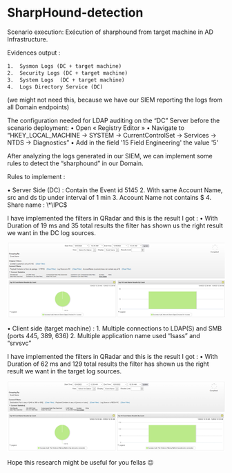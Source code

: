# SharpHound-detection

Scenario execution:
Exécution of sharphound from target machine in AD Infrastructure.

Evidences output :

    1.	Sysmon Logs (DC + target machine)
    2.	Security Logs (DC + target machine)
    3.	System Logs  (DC + target machine)
    4.	Logs Directory Service (DC)

(we might not need this, because we have our SIEM reporting the logs from all Domain endpoints)

The configuration needed for LDAP auditing on the “DC” Server before the scenario deployment: 
•	Open « Registry Editor » 
•	Navigate to “HKEY_LOCAL_MACHINE -> SYSTEM -> CurrentControlSet -> Services -> NTDS -> Diagnostics”
•	Add in the field '15 Field Engineering' the value '5'


After analyzing the logs generated in our SIEM, we can implement some rules to detect the “sharphound” in our Domain. 

Rules to implement :

•	Server Side (DC) : 
    Contain the Event id 5145
    2.	With same Account Name, src and ds tip under interval of 1 min
    3.	Account Name not contains $
    4.	Share name : \\*\IPC$



I have implemented the filters in QRadar and this is the result I got : 
•	With Duration of 19 ms and 35 total results the filter has shown us the right result we want in the DC log sources.

![alt text](https://github.com/chnz2k/SharpHound-detection/blob/main/1.png?raw=true)

 
•	Client side (target machine) :
    1.	Multiple connections to LDAP(S) and SMB  (ports 445, 389, 636)
    2.	Multiple application name used “lsass” and “srvsvc”

I have implemented the filters in QRadar and this is the result I got : 
•	With Duration of 62 ms and 129 total results the filter has shown us the right result we want in the target log sources.

![alt text](https://github.com/chnz2k/SharpHound-detection/blob/main/2.png?raw=true)
 

Hope this research might be useful for you fellas 😉
